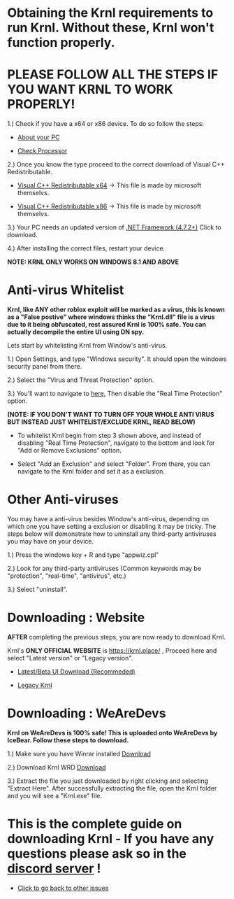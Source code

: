 # Obtaining the Krnl requirements to run Krnl. Without these, Krnl won't function properly.
# PLEASE FOLLOW ALL THE STEPS IF YOU WANT KRNL TO WORK PROPERLY!
1.) Check if you have a x64 or x86 device. To do so follow the steps:

- [About your PC](https://cdn.discordapp.com/attachments/903380408597614623/1013502716007428186/about.png)

- [Check Processor](https://cdn.discordapp.com/attachments/903380408597614623/1013503478380896266/unknown.png)

2.) Once you know the type proceed to the correct download of Visual C++ Redistributable.

- [Visual C++ Redistributable x64](https://aka.ms/vs/16/release/vc_redist.x64.exe) -> This file is made by microsoft themselvs.


- [Visual C++ Redistributable x86](https://aka.ms/vs/16/release/vc_redist.x86.exe) -> This file is made by microsoft themselvs.

3.) Your PC needs an updated version of [.NET Framework (4.7.2+)](https://dotnet.microsoft.com/download/dotnet-framework/net48) Click to download.


4.) After installing the correct files, restart your device. 

**NOTE: KRNL ONLY WORKS ON WINDOWS 8.1 AND ABOVE**

# Anti-virus Whitelist 
**Krnl, like ANY other roblox exploit will be marked as a virus, this is known as a "False postive" where windows thinks the "Krnl.dll" file is a virus due to it being obfuscated, rest assured Krnl is 100% safe.
You can actually decompile the entire UI using DN spy.**

Lets start by whitelisting Krnl from Window's anti-virus.

1.) Open Settings, and type "Windows security". It should open the windows security panel from there.

2.) Select the "Virus and Threat Protection" option.

3.) You'll want to navigate to [here](https://cdn.discordapp.com/attachments/903380408597614623/1013506105420283934/unknown.png), Then disable the "Real Time Protection" option.


**(NOTE: IF YOU DON'T WANT TO TURN OFF YOUR WHOLE ANTI VIRUS BUT INSTEAD JUST WHITELIST/EXCLUDE KRNL, READ BELOW)**

- To whitelist Krnl begin from step 3 shown above, and instead of disabling "Real Time Protection", navigate to the bottom and look for "Add or Remove Exclusions" option.

- Select "Add an Exclusion" and select "Folder". From there, you can navigate to the Krnl folder and set it as a exclusion.


# Other Anti-viruses

You may have a anti-virus besides Window's anti-virus, depending on which one you have setting a exclusion or disabling it may be tricky. The steps below will demonstrate how to uninstall any third-party antiviruses you may have on your device.

1.) Press the windows key + R and type "appwiz.cpl"

2.) Look for any third-party antiviruses (Common keywords may be "protection", "real-time", "antivirus", etc.)

3.) Select "uninstall".


# Downloading : Website

**AFTER** completing the previous steps, you are now ready to download Krnl.

Krnl's **ONLY OFFICIAL WEBSITE** is https://krnl.place/ , Proceed here and select "Latest version" or "Legacy version".

- [Latest/Beta UI Download (Recommeded)](https://k-storage.com/krnl_beta.exe)

- [Legacy Krnl](https://k-storage.com/krnl_bootstrapper.exe)

# Downloading : WeAreDevs
**Krnl on WeAreDevs is 100% safe! This is uploaded onto WeAreDevs by IceBear. Follow these steps to download.**

1.) Make sure you have Winrar installed [Download](https://www.win-rar.com/postdownload.html?&L=0)

2.) Download Krnl WRD [Download](https://wearedevs.net/d/Krnl)

3.) Extract the file you just downloaded by right clicking and selecting "Extract Here". After successfully extracting the file, open the Krnl folder and you will see a "Krnl.exe" file. 


# This is the complete guide on downloading Krnl - If you have any questions please ask so in the [discord server](https://krnl.place/invite.html) !
- [Click to go back to other issues](https://github.com/Krnl-staff/Faq/blob/main/README.md)

